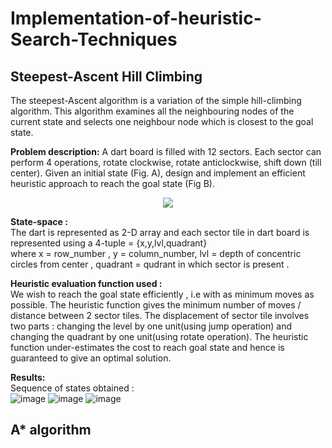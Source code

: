 # Implementation-of-heuristic-Search-Techniques

## Steepest-Ascent Hill Climbing
The steepest-Ascent algorithm is a variation of the simple hill-climbing algorithm. This algorithm examines all the neighbouring nodes of the current state and selects one neighbour node which is closest to the goal state.

**Problem description:** 
A dart board is filled with 12 sectors. Each sector can perform 4 operations, rotate clockwise, rotate
anticlockwise, shift down (till center). Given an initial state (Fig. A), design and implement an efficient
heuristic approach to reach the goal state (Fig B).
<p align="center">
  <img src="https://user-images.githubusercontent.com/66625110/158943403-48ed91cd-abbd-45f6-a05e-cc87160a81f8.png">
</p>

**State-space :** </br>
The dart is represented as 2-D array and each sector tile in dart board is represented using a 4-tuple = {x,y,lvl,quadrant} </br>
where x = row_number , y = column_number, lvl = depth of concentric circles from center , quadrant = qudrant in which sector is present .

**Heuristic evaluation function used :** </br>
We wish to reach the goal state efficiently , i.e with as minimum moves as possible. The heuristic function gives the minimum number of moves / distance between 2 sector tiles. The displacement of sector tile involves two parts : changing the level by one unit(using jump operation) and changing the quadrant by one unit(using rotate operation). The heuristic function under-estimates the cost to reach goal state and hence is guaranteed to give an optimal solution.

**Results:** </br>
Sequence of states obtained : </br>
![image](https://user-images.githubusercontent.com/66625110/158945026-5086f404-f2c8-43a5-b6de-66925b50d2b9.png)   ![image](https://user-images.githubusercontent.com/66625110/158945070-a215c4f5-3f70-4f3f-a62d-9314b624dcc5.png) ![image](https://user-images.githubusercontent.com/66625110/158945180-b65c2611-7462-410d-9e94-66cb795f347b.png)





## A* algorithm
